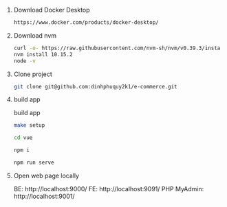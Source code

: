 1. Download Docker Desktop
   ```sh
   https://www.docker.com/products/docker-desktop/
    ```
2. Download nvm

    ```sh
    curl -o- https://raw.githubusercontent.com/nvm-sh/nvm/v0.39.3/install.sh | bash
    nvm install 10.15.2
    node -v
    ```

3. Clone project

    ```sh
    git clone git@github.com:dinhphuquy2k1/e-commerce.git
    ```

4. build app

   build app

    ``` sh
    make setup
    ```

    ``` sh
    cd vue
    ```
   
    ``` sh
    npm i
    ```

    ``` sh
    npm run serve
    ```

5. Open web page locally

   BE: http://localhost:9000/
   FE: http://localhost:9091/
   PHP MyAdmin: http://localhost:9001/
